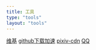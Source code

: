 ```yaml
---
title: 工具
type: "tools"
layout: "tools"
---
```


<div class="card">
            <div class="card-header">
                <div>
                    <a href="https://wiki.tokisaki.top" target="_blank">维基</a>
                    <a href="https://github.tokisaki.top" target="_blank">github下载加速</a>
                    <a href="https://pixiv-img.tokisaki.top" target="_blank">pixiv-cdn</a>
                    <a href="https://www.423down.com/8125.html" target="_blank">QQ</a>
                </div>
            </div>
</div>